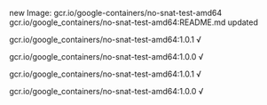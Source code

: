 new Image: gcr.io/google-containers/no-snat-test-amd64
gcr.io/google_containers/no-snat-test-amd64:README.md updated 

gcr.io/google_containers/no-snat-test-amd64:1.0.1 √

gcr.io/google_containers/no-snat-test-amd64:1.0.0 √

gcr.io/google_containers/no-snat-test-amd64:1.0.1 √

gcr.io/google_containers/no-snat-test-amd64:1.0.0 √

